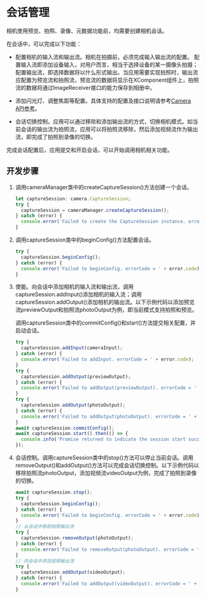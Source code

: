 # 会话管理

相机使用预览、拍照、录像、元数据功能前，均需要创建相机会话。

在会话中，可以完成以下功能：

- 配置相机的输入流和输出流。相机在拍摄前，必须完成输入输出流的配置。
  配置输入流即添加设备输入，对用户而言，相当于选择设备的某一摄像头拍摄；配置输出流，即选择数据将以什么形式输出。当应用需要实现拍照时，输出流应配置为预览流和拍照流，预览流的数据将显示在XComponent组件上，拍照流的数据将通过ImageReceiver接口的能力保存到相册中。

- 添加闪光灯、调整焦距等配置。具体支持的配置及接口说明请参考[Camera API参考](../reference/apis/js-apis-camera.md)。

- 会话切换控制。应用可以通过移除和添加输出流的方式，切换相机模式。如当前会话的输出流为拍照流，应用可以将拍照流移除，然后添加视频流作为输出流，即完成了拍照到录像的切换。

完成会话配置后，应用提交和开启会话，可以开始调用相机相关功能。

## 开发步骤

1. 调用cameraManager类中的createCaptureSession()方法创建一个会话。
     
   ```ts
   let captureSession: camera.CaptureSession;
   try {
     captureSession = cameraManager.createCaptureSession();
   } catch (error) {
     console.error('Failed to create the CaptureSession instance. errorCode = ' + error.code);
   }
   ```

2. 调用captureSession类中的beginConfig()方法配置会话。
     
   ```ts
   try {
     captureSession.beginConfig();
   } catch (error) {
     console.error('Failed to beginConfig. errorCode = ' + error.code);
   }
   ```

3. 使能。向会话中添加相机的输入流和输出流，调用captureSession.addInput()添加相机的输入流；调用captureSession.addOutput()添加相机的输出流。以下示例代码以添加预览流previewOutput和拍照流photoOutput为例，即当前模式支持拍照和预览。

     调用captureSession类中的commitConfig()和start()方法提交相关配置，并启动会话。
     
   ```ts
   try {
     captureSession.addInput(cameraInput);
   } catch (error) {
     console.error('Failed to addInput. errorCode = ' + error.code);
   }
   try {
     captureSession.addOutput(previewOutput);
   } catch (error) {
     console.error('Failed to addOutput(previewOutput). errorCode = ' + error.code);
   }
   try {
     captureSession.addOutput(photoOutput);
   } catch (error) {
     console.error('Failed to addOutput(photoOutput). errorCode = ' + error.code);
   }
   await captureSession.commitConfig();
   await captureSession.start().then(() => {
     console.info('Promise returned to indicate the session start success.');
   });
   ```

4. 会话控制。调用captureSession类中的stop()方法可以停止当前会话。调用removeOutput()和addOutput()方法可以完成会话切换控制。以下示例代码以移除拍照流photoOutput，添加视频流videoOutput为例，完成了拍照到录像的切换。
     
   ```ts
   await captureSession.stop();
   try {
     captureSession.beginConfig();
   } catch (error) {
     console.error('Failed to beginConfig. errorCode = ' + error.code);
   } 
   // 从会话中移除拍照输出流
   try {
     captureSession.removeOutput(photoOutput);
   } catch (error) {
     console.error('Failed to removeOutput(photoOutput). errorCode = ' + error.code);
   } 
   // 向会话中添加视频输出流
   try {
     captureSession.addOutput(videoOutput);
   } catch (error) {
     console.error('Failed to addOutput(videoOutput). errorCode = ' + error.code);
   }
   ```
